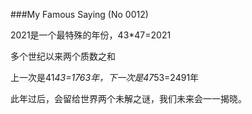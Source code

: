 ###My Famous Saying (No 0012)



2021是一个最特殊的年份，43*47=2021



多个世纪以来两个质数之和



上一次是41*43=1763年，下一次是47*53=2491年



此年过后，会留给世界两个未解之谜，我们未来会一一揭晓。